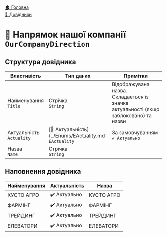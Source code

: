 ﻿[🏠 Головна](../README.MD)  
[📘 Довідники](./README.MD)  

# 📘 Напрямок нашої компанії `OurCompanyDirection`

## Структура довідника
| Властивість | Тип даних | Примітки |
|---|---|---|
| Найменування </br> `Title` | Стрічка </br> `String` | Відображувана назва. Складається із значка актуальності (якщо заблоковано) та назви  |
| Актуальність </br> `Actuality` | [🎲 Актуальність](../Enums/EActuality.md </br> `EActuality` | За замовчуванням `✔️ Актуально` |
| Назва </br> `Name` | Стрічка </br> `String` |  |


## Наповнення довідника
| Найменування | Актуальність | Назва |
|---|---|---|
| КУСТО АГРО | ✔️ Актуально | КУСТО АГРО | 
| ФАРМІНГ | ✔️ Актуально | ФАРМІНГ | 
| ТРЕЙДИНГ | ✔️ Актуально | ТРЕЙДИНГ | 
| ЕЛЕВАТОРИ | ✔️ Актуально | ЕЛЕВАТОРИ | 